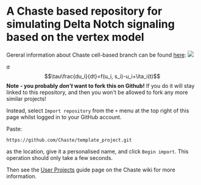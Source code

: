 # A Chaste based repository for simulating Delta Notch signaling based on the vertex model

Gereral information about Chaste cell-based branch can be found [here](https://www.cs.ox.ac.uk/chaste/cell_based_index.html):
<img src="http://yuml.me/diagram/scruffy/class/[User]" >

$a$
$$\tau\frac{du_i}{dt}=f(u_i, s_i)-u_i+\ita_i(t)$$
**Note - you probably *don't* want to fork this on Github!**
If you do it will stay linked to this repository, and then you won't be allowed to fork any more similar projects!

Instead, select `Import repository` from the `+` menu at the top right of this page whilst logged in to your GitHub account.

Paste:

    https://github.com/Chaste/template_project.git

as the location, give it a personalised name, and click `Begin import`.  This operation should only take a few seconds.

Then see the [User Projects](https://chaste.cs.ox.ac.uk/trac/wiki/ChasteGuides/UserProjects) guide page on the Chaste wiki for more information.
